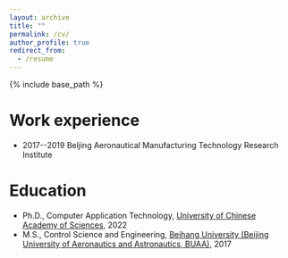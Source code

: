 ```yaml
---
layout: archive
title: ""
permalink: /cv/
author_profile: true
redirect_from:
  - /resume
---
```


{% include base_path %}

Work experience
======
* 2017--2019 Beljing Aeronautical Manufacturing Technology Research Institute

Education
======
* Ph.D., Computer Application Technology, [University of Chinese Academy of Sciences](https://english.ucas.ac.cn/), 2022
* M.S., Control Science and Engineering, [Beihang University (Beijing University of Aeronautics and Astronautics, BUAA)](https://ev.buaa.edu.cn/), 2017
